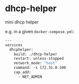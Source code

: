 # dhcp-helper
mini dhcp helper

e.g. in a given `docker-compose.yml`:

```dockerfile
---
services
  dhcphelper:
    build: ./dhcp-helper
    restart: unless-stopped
    network_mode: "host"
    command: -s 172.31.0.100
    cap_add:
      - NET_ADMIN
```
